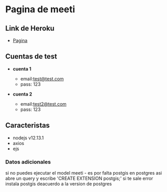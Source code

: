 # Pagina de meeti

## Link de Heroku
* [Pagina](https://meeti-gepres.herokuapp.com/)

## Cuentas de test
* **cuenta 1**
  * email:test@test.com
  * pass: 123

* **cuenta 2**
  * email:test2@test.com
  * pass: 123


## Caracteristas

* nodejs v12.13.1
* axios
* ejs


### Datos adicionales

si no puedes ejecutar el model meeti - es por falta postgis en postgres
asi abre un query y escribe 'CREATE EXTENSION postgis;'
si te sale error instala postgis deacuerdo a la version de postgres